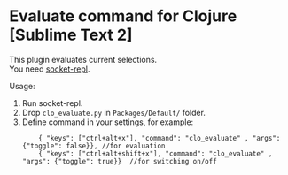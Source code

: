 # Evaluate command for Clojure [Sublime Text 2]

This plugin evaluates current selections.  
You need [socket-repl](http://github.com/kondratovich/socket-repl/).  

Usage:  
 1. Run socket-repl.  
 2. Drop ```clo_evaluate.py``` in ```Packages/Default/``` folder.  
 3. Define command in your settings, for example:  
    ```
        { "keys": ["ctrl+alt+x"], "command": "clo_evaluate" , "args": {"toggle": false}}, //for evaluation  
        { "keys": ["ctrl+alt+shift+x"], "command": "clo_evaluate" , "args": {"toggle": true}}  //for switching on/off  
    ```
